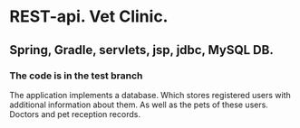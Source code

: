 # **REST-api. Vet Clinic.**


## Spring, Gradle, servlets, jsp, jdbc, MySQL DB.

### **The code is in the test branch**

The application implements a database. Which stores registered users with additional information about them. As well as the pets of these users. Doctors and pet reception records.
